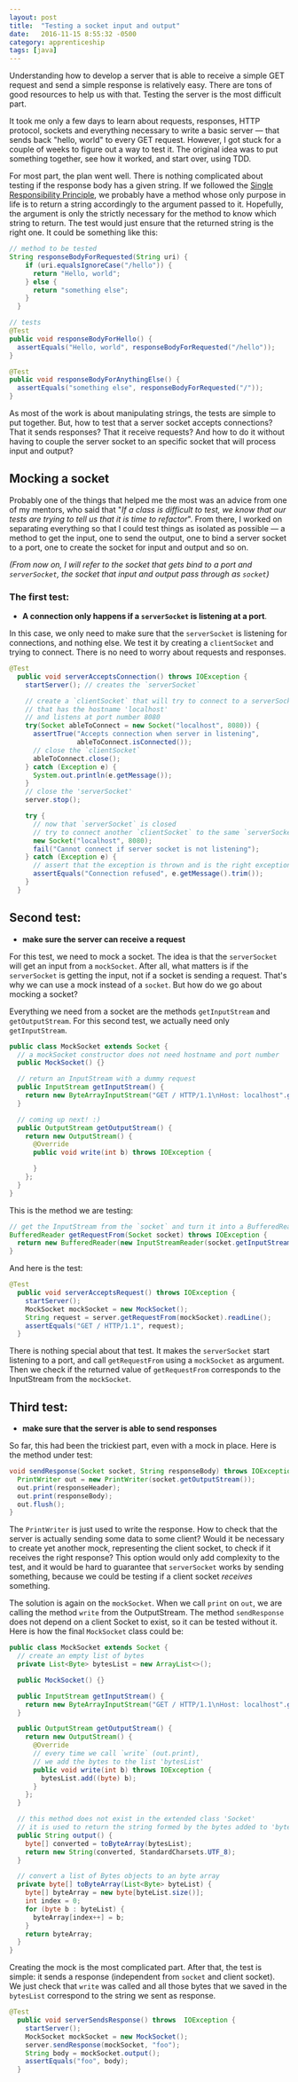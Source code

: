 ```yaml
---
layout: post
title:  "Testing a socket input and output"
date:   2016-11-15 8:55:32 -0500
category: apprenticeship
tags: [java]
---
```


Understanding how to develop a server that is able to receive a simple GET request and send a simple response is relatively easy. There are tons of good resources to help us with that. Testing the server is the most difficult part.<!--more-->

It took me only a few days to learn about requests, responses, HTTP protocol, sockets and everything necessary to write a basic server &mdash; that sends back "hello, world" to every GET request. However, I got stuck for a couple of weeks to figure out a way to test it. The original idea was to put something together, see how it worked, and start over, using TDD.

For most part, the plan went well. There is nothing complicated about testing if the response body has a given string. If we followed the [Single Responsibility Principle](https://8thlight.com/blog/elizabeth-engelman/2015/01/22/single-responsibility-principle-why-does-it-matter.html), we probably have a method whose only purpose in life is to return a string accordingly to the argument passed to it. Hopefully, the argument is only the strictly necessary for the method to know which string to return. The test would just ensure that the returned string is the right one. It could be something like this:

```java
// method to be tested
String responseBodyForRequested(String uri) {
    if (uri.equalsIgnoreCase("/hello")) {
      return "Hello, world";
    } else {
      return "something else";
    }
  }

// tests
@Test
public void responseBodyForHello() {
  assertEquals("Hello, world", responseBodyForRequested("/hello"));
}

@Test
public void responseBodyForAnythingElse() {
  assertEquals("something else", responseBodyForRequested("/"));
}
```

As most of the work is about manipulating strings, the tests are simple to put together. But, how to test that a server socket accepts connections? That it sends responses? That it receive requests? And how to do it without having to couple the server socket to an specific socket that will process input and output?

## Mocking a socket

Probably one of the things that helped me the most was an advice from one of my mentors, who said that "*If a class is difficult to test, we know that our tests are trying to tell us that it is time to refactor*". From there, I worked on separating everything so that I could test things as isolated as possible &mdash; a method to get the input, one to send the output, one to bind a server socket to a port, one to create the socket for input and output and so on.

*(From now on, I will refer to the socket that gets bind to a port and `serverSocket`, the socket that input and output pass through as `socket`)*

### The first test:

- **A connection only happens if a `serverSocket` is listening at a port**.

In this case, we only need to make sure that the `serverSocket` is listening for connections, and nothing else. We test it by creating a `clientSocket` and trying to connect. There is no need to worry about requests and responses.

```java
@Test
  public void serverAcceptsConnection() throws IOException {
    startServer(); // creates the `serverSocket`

    // create a `clientSocket` that will try to connect to a serverSocket
    // that has the hostname 'localhost'
    // and listens at port number 8080
    try(Socket ableToConnect = new Socket("localhost", 8080)) {
      assertTrue("Accepts connection when server in listening",
                 ableToConnect.isConnected());
      // close the `clientSocket`
      ableToConnect.close();
    } catch (Exception e) {
      System.out.println(e.getMessage());
    }
    // close the 'serverSocket'
    server.stop();

    try {
      // now that `serverSocket` is closed
      // try to connect another `clientSocket` to the same `serverSocket`
      new Socket("localhost", 8080);
      fail("Cannot connect if server socket is not listening");
    } catch (Exception e) {
      // assert that the exception is thrown and is the right exception
      assertEquals("Connection refused", e.getMessage().trim());
    }
  }
```

## Second test:

- **make sure the server can receive a request**

For this test, we need to mock a socket. The idea is that the `serverSocket` will get an input from a `mockSocket`. After all, what matters is if the `serverSocket` is getting the input, not if a socket is sending a request. That's why we can use a mock instead of a `socket`. But how do we go about mocking a socket?

Everything we need from a socket are the methods `getInputStream` and `getOutputStream`. For this second test, we actually need only `getInputStream`.

```java
public class MockSocket extends Socket {
  // a mockSocket constructor does not need hostname and port number
  public MockSocket() {}

  // return an InputStream with a dummy request
  public InputStream getInputStream() {
    return new ByteArrayInputStream("GET / HTTP/1.1\nHost: localhost".getBytes());
  }

  // coming up next! :)
  public OutputStream getOutputStream() {
    return new OutputStream() {
      @Override
      public void write(int b) throws IOException {

      }
    };
  }
}
```

This is the method we are testing:

```java
// get the InputStream from the `socket` and turn it into a BufferedReader
BufferedReader getRequestFrom(Socket socket) throws IOException {
  return new BufferedReader(new InputStreamReader(socket.getInputStream()));
}
```

And here is the test:

```java
@Test
  public void serverAcceptsRequest() throws IOException {
    startServer();
    MockSocket mockSocket = new MockSocket();
    String request = server.getRequestFrom(mockSocket).readLine();
    assertEquals("GET / HTTP/1.1", request);
  }
```

There is nothing special about that test. It makes the `serverSocket` start listening to a port, and call `getRequestFrom` using a `mockSocket` as argument. Then we check if the returned value of `getRequestFrom` corresponds to the InputStream from the `mockSocket`.

## Third test:

- **make sure that the server is able to send responses**

So far, this had been the trickiest part, even with a mock in place. Here is the method under test:

```java
void sendResponse(Socket socket, String responseBody) throws IOException {
  PrintWriter out = new PrintWriter(socket.getOutputStream());
  out.print(responseHeader);
  out.print(responseBody);
  out.flush();
}
```

The `PrintWriter` is just used to write the response. How to check that the server is actually sending some data to some client? Would it be necessary to create yet another mock, representing the client socket, to check if it receives the right response? This option would only add complexity to the test, and it would be hard to guarantee that `serverSocket` works by sending something, because we could be testing if a client socket *receives* something.

The solution is again on the `mockSocket`. When we call `print` on `out`, we are calling the method `write` from the OutputStream. The method `sendResponse` does not depend on a client Socket to exist, so it can be tested without it. Here is how the final `MockSocket` class could be:

```java
public class MockSocket extends Socket {
  // create an empty list of bytes
  private List<Byte> bytesList = new ArrayList<>();

  public MockSocket() {}

  public InputStream getInputStream() {
    return new ByteArrayInputStream("GET / HTTP/1.1\nHost: localhost".getBytes());
  }

  public OutputStream getOutputStream() {
    return new OutputStream() {
      @Override
      // every time we call `write` (out.print),
      // we add the bytes to the list 'bytesList'
      public void write(int b) throws IOException {
        bytesList.add((byte) b);
      }
    };
  }

  // this method does not exist in the extended class 'Socket'
  // it is used to return the string formed by the bytes added to 'bytesList'
  public String output() {
    byte[] converted = toByteArray(bytesList);
    return new String(converted, StandardCharsets.UTF_8);
  }

  // convert a list of Bytes objects to an byte array
  private byte[] toByteArray(List<Byte> byteList) {
    byte[] byteArray = new byte[byteList.size()];
    int index = 0;
    for (byte b : byteList) {
      byteArray[index++] = b;
    }
    return byteArray;
  }
}
```

Creating the mock is the most complicated part. After that, the test is simple: it sends a response (independent from `socket` and client socket). We just check that `write` was called and all those bytes that we saved in the `bytesList` correspond to the string we sent as response.

```java
@Test
  public void serverSendsResponse() throws  IOException {
    startServer();
    MockSocket mockSocket = new MockSocket();
    server.sendResponse(mockSocket, "foo");
    String body = mockSocket.output();
    assertEquals("foo", body);
  }
```
